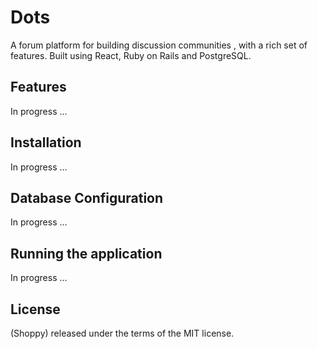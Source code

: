 # Dots

A forum platform for building discussion communities , with a rich set of features. Built using React, Ruby on Rails and PostgreSQL.

## Features

In progress ...

## Installation

In progress ...

## Database Configuration

In progress ...

## Running the application

In progress ...

## License

(Shoppy) released under the terms of the MIT license.